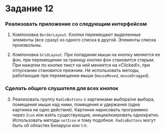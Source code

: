 # Задание 12

### Реализовать приложение со следующим интерфейсом

1. Компоновка `BorderLayout`. Кнопки перемещают выделенные элементы (все сразу) из одного списка в другой. Элементы списка произвольны.

2. Компоновка `GridLayout`. При попадании мыши на кнопку меняется ее фон, при перемещении за границу кнопки фон становится старым. При нажатии по кнопке текст на ней меняется на «Clicked!», при отпускании становится прежним. Не использовать методы, работающие при перемещении мыши (`mouseMoved`, `mouseDragged`).

### Сделать общего слушателя для всех кнопок

3. Реализовать группу `RadioButtons` с картинками выбора/не выбора, помещения мыши над ними, помещения и удержания (одна картинка на одно действие). Картинки нарисовать программно через `Icon` или взять существующие, инициализировать однократно. Использовать методы `setIcon` и тому подобное. `RadioButtons` могут быть об областях Беларуси или т.п.